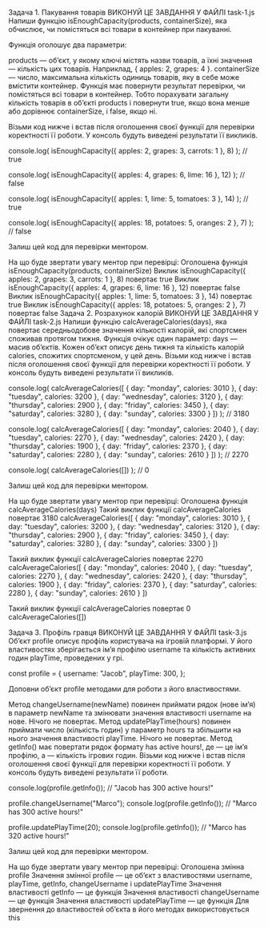 Задача 1. Пакування товарів
ВИКОНУЙ ЦЕ ЗАВДАННЯ У ФАЙЛІ task-1.js
Напиши функцію isEnoughCapacity(products, containerSize), яка обчислює, чи помістяться всі товари в контейнер при пакуванні.

Функція оголошує два параметри:

products — об’єкт, у якому ключі містять назви товарів, а їхні значення — кількість цих товарів. Наприклад, { apples: 2, grapes: 4 }.
containerSize — число, максимальна кількість одиниць товарів, яку в себе може вмістити контейнер.
Функція має повернути результат перевірки, чи помістяться всі товари в контейнер. Тобто порахувати загальну кількість товарів в об’єкті products і повернути true, якщо вона менше або дорівнює containerSize, і false, якщо ні.

Візьми код нижче і встав після оголошення своєї функції для перевірки коректності її роботи. У консоль будуть виведені результати її викликів.

console.log(
  isEnoughCapacity({ apples: 2, grapes: 3, carrots: 1 }, 8)
); // true

console.log(
  isEnoughCapacity({ apples: 4, grapes: 6, lime: 16 }, 12)
); // false

console.log(
  isEnoughCapacity({ apples: 1, lime: 5, tomatoes: 3 }, 14)
); // true

console.log(
  isEnoughCapacity({ apples: 18, potatoes: 5, oranges: 2 }, 7)
); // false

Залиш цей код для перевірки ментором.

На що буде звертати увагу ментор при перевірці:
Оголошена функція isEnoughCapacity(products, containerSize)
Виклик isEnoughCapacity({ apples: 2, grapes: 3, carrots: 1 }, 8) повертає true
Виклик isEnoughCapacity({ apples: 4, grapes: 6, lime: 16 }, 12) повертає false
Виклик isEnoughCapacity({ apples: 1, lime: 5, tomatoes: 3 }, 14) повертає true
Виклик isEnoughCapacity({ apples: 18, potatoes: 5, oranges: 2 }, 7) повертає false
Задача 2. Розрахунок калорій
ВИКОНУЙ ЦЕ ЗАВДАННЯ У ФАЙЛІ task-2.js
Напиши функцію calcAverageCalories(days), яка повертає середньодобове значення кількості калорій, які спортсмен споживав протягом тижня. Функція очікує один параметр: days — масив об’єктів. Кожен об’єкт описує день тижня та кількість калорій calories, спожитих спортсменом, у цей день. Візьми код нижче і встав після оголошення своєї функції для перевірки коректності її роботи. У консоль будуть виведені результати її викликів.

console.log(
  calcAverageCalories([
    { day: "monday", calories: 3010 },
    { day: "tuesday", calories: 3200 },
    { day: "wednesday", calories: 3120 },
    { day: "thursday", calories: 2900 },
    { day: "friday", calories: 3450 },
    { day: "saturday", calories: 3280 },
    { day: "sunday", calories: 3300 }
  ])
); // 3180

console.log(
  calcAverageCalories([
    { day: "monday", calories: 2040 },
    { day: "tuesday", calories: 2270 },
    { day: "wednesday", calories: 2420 },
    { day: "thursday", calories: 1900 },
    { day: "friday", calories: 2370 },
    { day: "saturday", calories: 2280 },
    { day: "sunday", calories: 2610 }
  ])
); // 2270

console.log(
  calcAverageCalories([])
); // 0

Залиш цей код для перевірки ментором.

На що буде звертати увагу ментор при перевірці:
Оголошена функція calcAverageCalories(days)
Такий виклик функції calcAverageCalories повертає 3180
calcAverageCalories([
  { day: "monday", calories: 3010 },
  { day: "tuesday", calories: 3200 },
  { day: "wednesday", calories: 3120 },
  { day: "thursday", calories: 2900 },
  { day: "friday", calories: 3450 },
  { day: "saturday", calories: 3280 },
  { day: "sunday", calories: 3300 }
])

Такий виклик функції calcAverageCalories повертає 2270
calcAverageCalories([
  { day: "monday", calories: 2040 },
  { day: "tuesday", calories: 2270 },
  { day: "wednesday", calories: 2420 },
  { day: "thursday", calories: 1900 },
  { day: "friday", calories: 2370 },
  { day: "saturday", calories: 2280 },
  { day: "sunday", calories: 2610 }
])

Такий виклик функції calcAverageCalories повертає 0
calcAverageCalories([])

Задача 3. Профіль гравця
ВИКОНУЙ ЦЕ ЗАВДАННЯ У ФАЙЛІ task-3.js
Об’єкт profile описує профіль користувача на ігровій платформі. У його властивостях зберігається ім’я профілю username та кількість активних годин playTime, проведених у грі.

const profile = {
    username: "Jacob",
  playTime: 300,
};

Доповни об’єкт profile методами для роботи з його властивостями.

Метод changeUsername(newName) повинен приймати рядок (нове ім’я) в параметр newName та змінювати значення властивості username на нове. Нічого не повертає.
Метод updatePlayTime(hours) повинен приймати число (кількість годин) у параметр hours та збільшити на нього значення властивості playTime. Нічого не повертає.
Метод getInfo() має повертати рядок формату <Username> has <amount> active hours!, де <Username> — це ім’я профілю, а <amount> — кількість ігрових годин.
Візьми код нижче і встав після оголошення своєї функції для перевірки коректності її роботи. У консоль будуть виведені результати її роботи.


console.log(profile.getInfo()); // "Jacob has 300 active hours!"

profile.changeUsername("Marco");
console.log(profile.getInfo()); // "Marco has 300 active hours!"

profile.updatePlayTime(20);
console.log(profile.getInfo()); // "Marco has 320 active hours!"

Залиш цей код для перевірки ментором.

На що буде звертати увагу ментор при перевірці:
Оголошена змінна profile
Значення змінної profile — це об’єкт з властивостями username, playTime, getInfo, changeUsername і updatePlayTime
Значення властивості getInfo — це функція
Значення властивості changeUsername — це функція
Значення властивості updatePlayTime — це функція
Для звернення до властивостей об’єкта в його методах використовується this